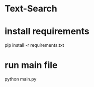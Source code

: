 # Text-Search

# install requirements
pip install -r requirements.txt

# run main file
python main.py
